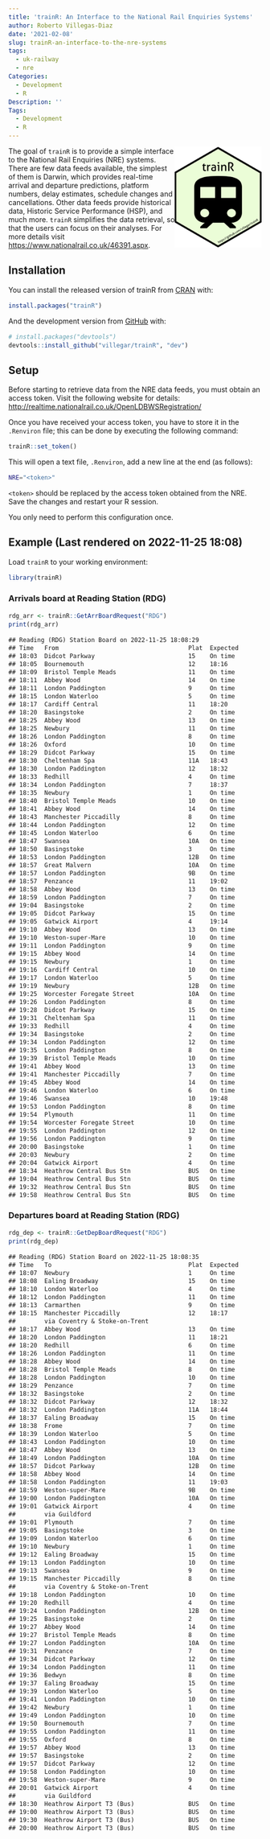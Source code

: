 ```yaml
---
title: 'trainR: An Interface to the National Rail Enquiries Systems'
author: Roberto Villegas-Diaz
date: '2021-02-08'
slug: trainR-an-interface-to-the-nre-systems
tags:
  - uk-railway
  - nre
Categories:
  - Development
  - R
Description: ''
Tags:
  - Development
  - R
---
```


<img src="https://raw.githubusercontent.com/villegar/trainR/main/inst/images/logo.png" alt="logo" align="right" height=200px/>

The goal of `trainR` is to provide a simple interface to the 
National Rail Enquiries (NRE) systems. There are few data feeds 
available, the simplest of them is Darwin, which provides real-time 
arrival and departure predictions, platform numbers, delay estimates, 
schedule changes and cancellations. Other data feeds provide historical 
data, Historic Service Performance (HSP), and much more. `trainR` 
simplifies the data retrieval, so that the users can focus on their 
analyses. For more details visit 
https://www.nationalrail.co.uk/46391.aspx.

## Installation

You can install the released version of trainR from [CRAN](https://CRAN.R-project.org) with:

``` r
install.packages("trainR")
```

And the development version from [GitHub](https://github.com/) with:

``` r
# install.packages("devtools")
devtools::install_github("villegar/trainR", "dev")
```

## Setup
Before starting to retrieve data from the NRE data feeds, you must obtain an access token. 
Visit the following website for details: http://realtime.nationalrail.co.uk/OpenLDBWSRegistration/

Once you have received your access token, you have to store it in the `.Renviron` file; this can be 
done by executing the following command:


```r
trainR::set_token()
```

This will open a text file, `.Renviron`, add a new line at the end (as follows):

```bash
NRE="<token>"
```

`<token>` should be replaced by the access token obtained from the NRE. Save the changes and restart 
your R session.

You only need to perform this configuration once.

## Example (Last rendered on 2022-11-25 18:08)

Load `trainR` to your working environment:

```r
library(trainR)
```

### Arrivals board at Reading Station (RDG)


```r
rdg_arr <- trainR::GetArrBoardRequest("RDG")
print(rdg_arr)
```

```
## Reading (RDG) Station Board on 2022-11-25 18:08:29
## Time   From                                    Plat  Expected
## 18:03  Didcot Parkway                          15    On time
## 18:05  Bournemouth                             12    18:16
## 18:09  Bristol Temple Meads                    11    On time
## 18:11  Abbey Wood                              14    On time
## 18:11  London Paddington                       9     On time
## 18:15  London Waterloo                         5     On time
## 18:17  Cardiff Central                         11    18:20
## 18:20  Basingstoke                             2     On time
## 18:25  Abbey Wood                              13    On time
## 18:25  Newbury                                 11    On time
## 18:26  London Paddington                       8     On time
## 18:26  Oxford                                  10    On time
## 18:29  Didcot Parkway                          15    On time
## 18:30  Cheltenham Spa                          11A   18:43
## 18:30  London Paddington                       12    18:32
## 18:33  Redhill                                 4     On time
## 18:34  London Paddington                       7     18:37
## 18:35  Newbury                                 1     On time
## 18:40  Bristol Temple Meads                    10    On time
## 18:41  Abbey Wood                              14    On time
## 18:43  Manchester Piccadilly                   8     On time
## 18:44  London Paddington                       12    On time
## 18:45  London Waterloo                         6     On time
## 18:47  Swansea                                 10A   On time
## 18:50  Basingstoke                             3     On time
## 18:53  London Paddington                       12B   On time
## 18:57  Great Malvern                           10A   On time
## 18:57  London Paddington                       9B    On time
## 18:57  Penzance                                11    19:02
## 18:58  Abbey Wood                              13    On time
## 18:59  London Paddington                       7     On time
## 19:04  Basingstoke                             2     On time
## 19:05  Didcot Parkway                          15    On time
## 19:05  Gatwick Airport                         4     19:14
## 19:10  Abbey Wood                              13    On time
## 19:10  Weston-super-Mare                       10    On time
## 19:11  London Paddington                       9     On time
## 19:15  Abbey Wood                              14    On time
## 19:15  Newbury                                 1     On time
## 19:16  Cardiff Central                         10    On time
## 19:17  London Waterloo                         5     On time
## 19:19  Newbury                                 12B   On time
## 19:25  Worcester Foregate Street               10A   On time
## 19:26  London Paddington                       8     On time
## 19:28  Didcot Parkway                          15    On time
## 19:31  Cheltenham Spa                          11    On time
## 19:33  Redhill                                 4     On time
## 19:34  Basingstoke                             2     On time
## 19:34  London Paddington                       12    On time
## 19:35  London Paddington                       8     On time
## 19:39  Bristol Temple Meads                    10    On time
## 19:41  Abbey Wood                              13    On time
## 19:41  Manchester Piccadilly                   7     On time
## 19:45  Abbey Wood                              14    On time
## 19:46  London Waterloo                         6     On time
## 19:46  Swansea                                 10    19:48
## 19:53  London Paddington                       8     On time
## 19:54  Plymouth                                11    On time
## 19:54  Worcester Foregate Street               10    On time
## 19:55  London Paddington                       12    On time
## 19:56  London Paddington                       9     On time
## 20:00  Basingstoke                             1     On time
## 20:03  Newbury                                 2     On time
## 20:04  Gatwick Airport                         4     On time
## 18:34  Heathrow Central Bus Stn                BUS   On time
## 19:04  Heathrow Central Bus Stn                BUS   On time
## 19:32  Heathrow Central Bus Stn                BUS   On time
## 19:58  Heathrow Central Bus Stn                BUS   On time
```

### Departures board at Reading Station (RDG)


```r
rdg_dep <- trainR::GetDepBoardRequest("RDG")
print(rdg_dep)
```

```
## Reading (RDG) Station Board on 2022-11-25 18:08:35
## Time   To                                      Plat  Expected
## 18:07  Newbury                                 1     On time
## 18:08  Ealing Broadway                         15    On time
## 18:10  London Waterloo                         4     On time
## 18:12  London Paddington                       11    On time
## 18:13  Carmarthen                              9     On time
## 18:15  Manchester Piccadilly                   12    18:17
##        via Coventry & Stoke-on-Trent           
## 18:17  Abbey Wood                              13    On time
## 18:20  London Paddington                       11    18:21
## 18:20  Redhill                                 6     On time
## 18:26  London Paddington                       11    On time
## 18:28  Abbey Wood                              14    On time
## 18:28  Bristol Temple Meads                    8     On time
## 18:28  London Paddington                       10    On time
## 18:29  Penzance                                7     On time
## 18:32  Basingstoke                             2     On time
## 18:32  Didcot Parkway                          12    18:32
## 18:32  London Paddington                       11A   18:44
## 18:37  Ealing Broadway                         15    On time
## 18:38  Frome                                   7     On time
## 18:39  London Waterloo                         5     On time
## 18:43  London Paddington                       10    On time
## 18:47  Abbey Wood                              13    On time
## 18:49  London Paddington                       10A   On time
## 18:57  Didcot Parkway                          12B   On time
## 18:58  Abbey Wood                              14    On time
## 18:58  London Paddington                       11    19:03
## 18:59  Weston-super-Mare                       9B    On time
## 19:00  London Paddington                       10A   On time
## 19:01  Gatwick Airport                         4     On time
##        via Guildford                           
## 19:01  Plymouth                                7     On time
## 19:05  Basingstoke                             3     On time
## 19:09  London Waterloo                         6     On time
## 19:10  Newbury                                 1     On time
## 19:12  Ealing Broadway                         15    On time
## 19:13  London Paddington                       10    On time
## 19:13  Swansea                                 9     On time
## 19:15  Manchester Piccadilly                   8     On time
##        via Coventry & Stoke-on-Trent           
## 19:18  London Paddington                       10    On time
## 19:20  Redhill                                 4     On time
## 19:24  London Paddington                       12B   On time
## 19:25  Basingstoke                             2     On time
## 19:27  Abbey Wood                              14    On time
## 19:27  Bristol Temple Meads                    8     On time
## 19:27  London Paddington                       10A   On time
## 19:31  Penzance                                7     On time
## 19:34  Didcot Parkway                          12    On time
## 19:34  London Paddington                       11    On time
## 19:36  Bedwyn                                  8     On time
## 19:37  Ealing Broadway                         15    On time
## 19:39  London Waterloo                         5     On time
## 19:41  London Paddington                       10    On time
## 19:42  Newbury                                 1     On time
## 19:49  London Paddington                       10    On time
## 19:50  Bournemouth                             7     On time
## 19:55  London Paddington                       11    On time
## 19:55  Oxford                                  8     On time
## 19:57  Abbey Wood                              13    On time
## 19:57  Basingstoke                             2     On time
## 19:57  Didcot Parkway                          12    On time
## 19:58  London Paddington                       10    On time
## 19:58  Weston-super-Mare                       9     On time
## 20:01  Gatwick Airport                         4     On time
##        via Guildford                           
## 18:30  Heathrow Airport T3 (Bus)               BUS   On time
## 19:00  Heathrow Airport T3 (Bus)               BUS   On time
## 19:30  Heathrow Airport T3 (Bus)               BUS   On time
## 20:00  Heathrow Airport T3 (Bus)               BUS   On time
```
